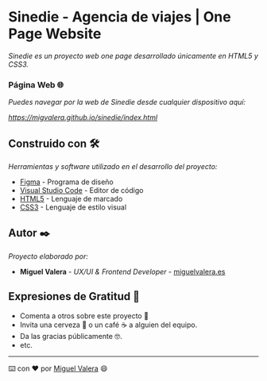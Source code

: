 # Sinedie - Agencia de viajes | One Page Website

_Sinedie es un proyecto web one page desarrollado únicamente en HTML5 y CSS3._


### Página Web 🌐

_Puedes navegar por la web de Sinedie desde cualquier dispositivo aquí:_

_https://migvalera.github.io/sinedie/index.html_


## Construido con 🛠️ 

_Herramientas y software utilizado en el desarrollo del proyecto:_

* [Figma](https://www.figma.com/) - Programa de diseño
* [Visual Studio Code](https://code.visualstudio.com/) - Editor de código
* [HTML5](https://developer.mozilla.org/es/docs/HTML/HTML5) - Lenguaje de marcado
* [CSS3](https://developer.mozilla.org/es/docs/Web/CSS) - Lenguaje de estilo visual


## Autor ✒️ 

_Proyecto elaborado por:_

* **Miguel Valera** - *UX/UI & Frontend Developer* - [miguelvalera.es](https://miguelvalera.es)


## Expresiones de Gratitud 🎁 

* Comenta a otros sobre este proyecto 📢
* Invita una cerveza 🍺 o un café ☕ a alguien del equipo. 
* Da las gracias públicamente 🤓.
* etc.


---
⌨️ con ❤️ por [Miguel Valera](https://github.com/migvalera) 😄
